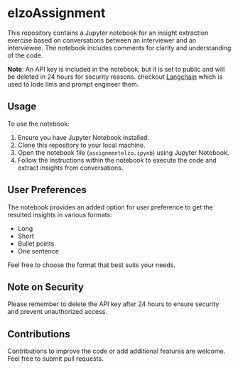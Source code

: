 # elzoAssignment


This repository contains a Jupyter notebook for an insight extraction exercise based on conversations between an interviewer and an interviewee. The notebook includes comments for clarity and understanding of the code.

**Note**: An API key is included in the notebook, but it is set to public and will be deleted in 24 hours for security reasons.
checkout  [Langchain](https://www.langchain.com/) which is used to lode llms and prompt engineer them.
## Usage

To use the notebook:

1. Ensure you have Jupyter Notebook installed.
2. Clone this repository to your local machine.
3. Open the notebook file (`assignmentelzo.ipynb`) using Jupyter Notebook.
4. Follow the instructions within the notebook to execute the code and extract insights from conversations.

## User Preferences

The notebook provides an added option for user preference to get the resulted insights in various formats:

- Long
- Short
- Bullet points
- One sentence

Feel free to choose the format that best suits your needs.

## Note on Security

Please remember to delete the API key after 24 hours to ensure security and prevent unauthorized access.

## Contributions

Contributions to improve the code or add additional features are welcome. Feel free to submit pull requests.


